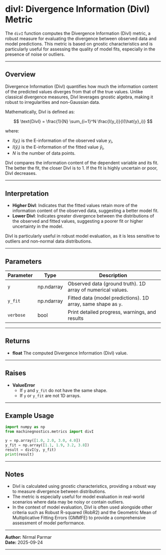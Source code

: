 # divI: Divergence Information (DivI) Metric

The `divI` function computes the Divergence Information (DivI) metric, a robust measure for evaluating the divergence between observed data and model predictions. This metric is based on gnostic characteristics and is particularly useful for assessing the quality of model fits, especially in the presence of noise or outliers.

---

## Overview

Divergence Information (DivI) quantifies how much the information content of the predicted values diverges from that of the true values. Unlike classical divergence measures, DivI leverages gnostic algebra, making it robust to irregularities and non-Gaussian data.

Mathematically, DivI is defined as:

$$
\text{DivI} = \frac{1}{N} \sum_{i=1}^N \frac{I(y_i)}{I(\hat{y}_i)}
$$

where:

- $I(y_i)$ is the E-information of the observed value $y_i$,
- $I(\hat{y}_i)$ is the E-information of the fitted value $\hat{y}_i$,
- $N$ is the number of data points.

DivI compares the information content of the dependent variable and its fit. The better the fit, the closer DivI is to 1. If the fit is highly uncertain or poor, DivI decreases.

---

## Interpretation

- **Higher DivI**: Indicates that the fitted values retain more of the information content of the observed data, suggesting a better model fit.
- **Lower DivI**: Indicates greater divergence between the distributions of the observed and fitted values, suggesting a poorer fit or higher uncertainty in the model.

DivI is particularly useful in robust model evaluation, as it is less sensitive to outliers and non-normal data distributions.

---

## Parameters

| Parameter   | Type       | Description                                                     |
| ----------- | ---------- | --------------------------------------------------------------- |
| `y`       | np.ndarray | Observed data (ground truth). 1D array of numerical values.     |
| `y_fit`   | np.ndarray | Fitted data (model predictions). 1D array, same shape as `y`. |
| `verbose` | bool       | Print detailed progress, warnings, and results                  |

---

## Returns

- **float**
  The computed Divergence Information (DivI) value.

---

## Raises

- **ValueError**
  - If `y` and `y_fit` do not have the same shape.
  - If `y` or `y_fit` are not 1D arrays.

---

## Example Usage

```python
import numpy as np
from machinegnostics.metrics import divI

y = np.array([1.0, 2.0, 3.0, 4.0])
y_fit = np.array([1.1, 1.9, 3.2, 3.8])
result = divI(y, y_fit)
print(result)
```

---

## Notes

- DivI is calculated using gnostic characteristics, providing a robust way to measure divergence between distributions.
- The metric is especially useful for model evaluation in real-world scenarios where data may be noisy or contain outliers.
- In the context of model evaluation, DivI is often used alongside other criteria such as Robust R-squared (RobR2) and the Geometric Mean of Multiplicative Fitting Errors (GMMFE) to provide a comprehensive assessment of model performance.

---

**Author:** Nirmal Parmar	
**Date:** 2025-09-24

---
